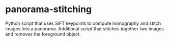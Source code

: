 # panorama-stitching
Python script that uses SIFT keypoints to compute homography and stitch images into a panorama.
Additional script that stitches together two images and removes the foreground object.
